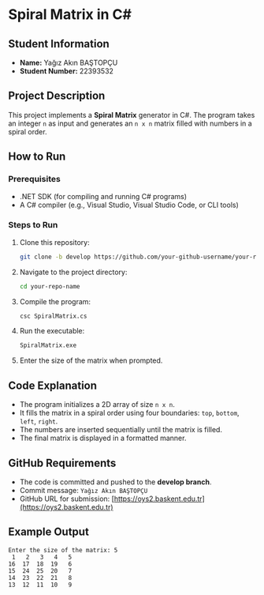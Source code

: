 # Spiral Matrix in C#

## Student Information

- **Name:** Yağız Akın BAŞTOPÇU
- **Student Number:** 22393532

## Project Description

This project implements a **Spiral Matrix** generator in C#. The program takes an integer `n` as input and generates an `n x n` matrix filled with numbers in a spiral order.

## How to Run

### Prerequisites

- .NET SDK (for compiling and running C# programs)
- A C# compiler (e.g., Visual Studio, Visual Studio Code, or CLI tools)

### Steps to Run

1. Clone this repository:
   ```sh
   git clone -b develop https://github.com/your-github-username/your-repo-name.git
   ```
2. Navigate to the project directory:
   ```sh
   cd your-repo-name
   ```
3. Compile the program:
   ```sh
   csc SpiralMatrix.cs
   ```
4. Run the executable:
   ```sh
   SpiralMatrix.exe
   ```
5. Enter the size of the matrix when prompted.

## Code Explanation

- The program initializes a 2D array of size `n x n`.
- It fills the matrix in a spiral order using four boundaries: `top`, `bottom`, `left`, `right`.
- The numbers are inserted sequentially until the matrix is filled.
- The final matrix is displayed in a formatted manner.

## GitHub Requirements

- The code is committed and pushed to the **develop branch**.
- Commit message: `Yağız Akın BAŞTOPÇU`
- GitHub URL for submission: [https://oys2.baskent.edu.tr](https://oys2.baskent.edu.tr)

## Example Output

```
Enter the size of the matrix: 5
 1   2   3   4   5
16  17  18  19   6
15  24  25  20   7
14  23  22  21   8
13  12  11  10   9
```

